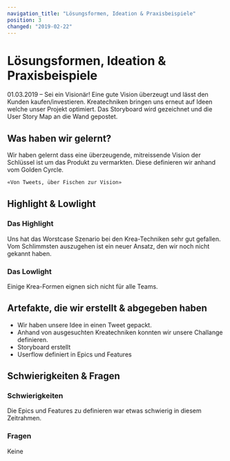 ```yaml
---
navigation_title: "Lösungsformen, Ideation & Praxisbeispiele"
position: 3
changed: "2019-02-22"
---
```


# Lösungsformen, Ideation & Praxisbeispiele

01.03.2019 – Sei ein Visionär! Eine gute Vision überzeugt und lässt den Kunden kaufen/investieren. Kreatechniken bringen uns erneut auf Ideen welche unser Projekt optimiert. Das Storyboard wird gezeichnet und die User Story Map an die Wand gepostet.

## Was haben wir gelernt?
Wir haben gelernt dass eine überzeugende, mitreissende Vision der Schlüssel ist um das Produkt zu vermarkten. Diese definieren wir anhand vom Golden Cyrcle.



```html
«Von Tweets, über Fischen zur Vision»
```
    


## Highlight & Lowlight
### Das Highlight
Uns hat das Worstcase Szenario bei den Krea-Techniken sehr gut gefallen. Vom Schlimmsten auszugehen ist ein neuer Ansatz, den wir noch nicht gekannt haben.

### Das Lowlight
Einige Krea-Formen eignen sich nicht für alle Teams.

## Artefakte, die wir erstellt & abgegeben haben
* Wir haben unsere Idee in einen Tweet gepackt.
* Anhand von ausgesuchten Kreatechniken konnten wir unsere Challange definieren.
* Storyboard erstellt
* Userflow definiert in Epics und Features
## Schwierigkeiten & Fragen
### Schwierigkeiten
Die Epics und Features zu definieren war etwas schwierig in diesem Zeitrahmen.

### Fragen
Keine